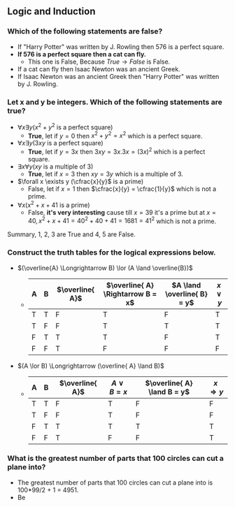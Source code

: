 ## Logic and Induction

### Which of the following statements are false?
- If "Harry Potter" was written by J. Rowling then 576 is a perfect square.
- **If 576 is a perfect square then a cat can fly.**
    - This one is False, Because $True \longrightarrow False$ is False.
- If a cat can fly then Isaac Newton was an ancient Greek.
- If Isaac Newton was an ancient Greek then "Harry Potter" was written by J. Rowling.

### Let x and y be integers. Which of the following statements are true?
- $\forall x \exists y (x^2 + y^2$ is a perfect square)
    - **True**, let if $y = 0$ then $x^2 + y^2 = x^2$ which is a perfect square.
- $\forall x \exists y (3xy$ is a perfect square)
    - **True**, let if $y = 3x$ then $3xy = 3x.3x = (3x)^2$ which is a perfect square.
- $\exists x \forall y (xy$ is a multiple of 3)
    - **True**, let if $x = 3$ then $xy = 3y$ which is a multiple of 3.
- $\forall x \exists y (\cfrac{x}{y}$ is a prime)
    - False, let if $x = 1$ then $\cfrac{x}{y} = \cfrac{1}{y}$ which is not a prime.
- $\forall x (x^2 + x + 41$ is a prime)
    - False, **it's very interesting** cause till $x = 39$ it's a prime but at $x = 40, x^2 + x + 41 = 40^2 + 40 + 41 = 1681 = 41^2$ which is not a prime.

Summary, 1, 2, 3 are True and 4, 5 are False.

### Construct the truth tables for the logical expressions below.
- $(\overline{A} \Longrightarrow B) \lor (A \land \overline{B})$
    - | A | B | $\overline{ A}$ | $\overline{ A} \Rightarrow B = x$ | $A \land \overline{ B} = y$ | $x \lor y$ |
      |---|---|---------|---------------------------|------------------|-------------------------------------------------|
      | T | T | F       | T                         | F                | T                                               |
      | T | F | F       | T                         | T                | T                                               |
      | F | T | T       | T                         | F                | T                                               |
      | F | F | T       | F                         | F                | F                                               |
- $(A \lor B) \Longrightarrow (\overline{ A} \land B)$
    - | A | B | $\overline{ A}$ | $A \lor B = x$ | $\overline{ A} \land B = y$ | $x \Rightarrow y$ |
      |---|---|---------|-----------------|---------------------------|------------------|
      | T | T | F       | T               | F                         | F                |
      | T | F | F       | T               | F                         | F                |
      | F | T | T       | T               | T                         | T                |
      | F | F | T       | F               | F                         | T                |

### What is the greatest number of parts that 100 circles can cut a plane into?
- The greatest number of parts that 100 circles can cut a plane into is 100*99/2 + 1 = 4951.
- Be